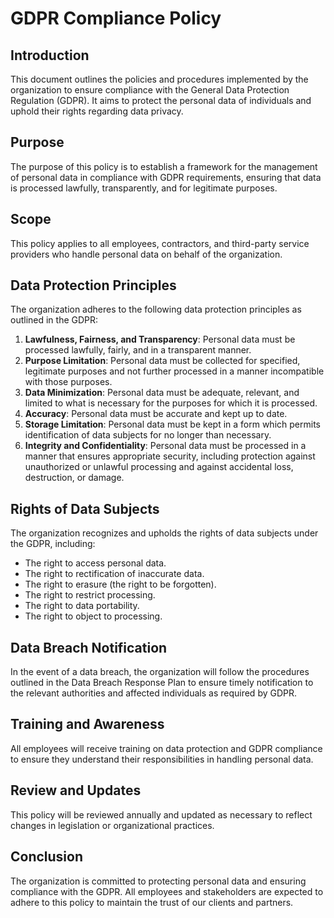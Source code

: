 # GDPR Compliance Policy

## Introduction
This document outlines the policies and procedures implemented by the organization to ensure compliance with the General Data Protection Regulation (GDPR). It aims to protect the personal data of individuals and uphold their rights regarding data privacy.

## Purpose
The purpose of this policy is to establish a framework for the management of personal data in compliance with GDPR requirements, ensuring that data is processed lawfully, transparently, and for legitimate purposes.

## Scope
This policy applies to all employees, contractors, and third-party service providers who handle personal data on behalf of the organization.

## Data Protection Principles
The organization adheres to the following data protection principles as outlined in the GDPR:
1. **Lawfulness, Fairness, and Transparency**: Personal data must be processed lawfully, fairly, and in a transparent manner.
2. **Purpose Limitation**: Personal data must be collected for specified, legitimate purposes and not further processed in a manner incompatible with those purposes.
3. **Data Minimization**: Personal data must be adequate, relevant, and limited to what is necessary for the purposes for which it is processed.
4. **Accuracy**: Personal data must be accurate and kept up to date.
5. **Storage Limitation**: Personal data must be kept in a form which permits identification of data subjects for no longer than necessary.
6. **Integrity and Confidentiality**: Personal data must be processed in a manner that ensures appropriate security, including protection against unauthorized or unlawful processing and against accidental loss, destruction, or damage.

## Rights of Data Subjects
The organization recognizes and upholds the rights of data subjects under the GDPR, including:
- The right to access personal data.
- The right to rectification of inaccurate data.
- The right to erasure (the right to be forgotten).
- The right to restrict processing.
- The right to data portability.
- The right to object to processing.

## Data Breach Notification
In the event of a data breach, the organization will follow the procedures outlined in the Data Breach Response Plan to ensure timely notification to the relevant authorities and affected individuals as required by GDPR.

## Training and Awareness
All employees will receive training on data protection and GDPR compliance to ensure they understand their responsibilities in handling personal data.

## Review and Updates
This policy will be reviewed annually and updated as necessary to reflect changes in legislation or organizational practices.

## Conclusion
The organization is committed to protecting personal data and ensuring compliance with the GDPR. All employees and stakeholders are expected to adhere to this policy to maintain the trust of our clients and partners.